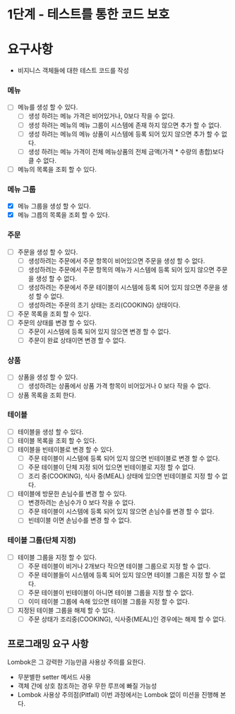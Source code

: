# 1단계 - 테스트를 통한 코드 보호
# 요구사항
- 비지니스 객체들에 대한 테스트 코드를 작성

### 메뉴
- [ ] 메뉴를 생성 할 수 있다.
    - [ ] 생성 하려는 메뉴 가격은 비어있거나, 0보다 작을 수 없다.
    - [ ] 생성 하려는 메뉴의 메뉴 그룹이 시스템에 존재 하지 않으면 추가 할 수 없다.
    - [ ] 생성 하려는 메뉴의 메뉴 상품이 시스템에 등록 되어 있지 않으면 추가 할 수 없다.
    - [ ] 생성 하려는 메뉴 가격이 전체 메뉴상품의 전체 금액(가격 * 수량의 총합)보다 클 수 없다.
- [ ] 메뉴의 목록을 조회 할 수 있다.

### 메뉴 그룹
- [x] 메뉴 그룹을 생성 할 수 있다.
- [x] 메뉴 그릅의 목록을 조회 할 수 있다.

### 주문
- [ ] 주문을 생성 할 수 있다.
    - [ ] 생성하려는 주문에서 주문 항목이 비어있으면 주문을 생성 할 수 없다.
    - [ ] 생성하려는 주문에서 주문 항목의 메뉴가 시스템에 등록 되어 있지 않으면 주문을 생성 할 수 없다.
    - [ ] 생성하려는 주문에서 주문 테이블이 시스템에 등록 되어 있지 않으면 주문을 생성 할 수 없다.
    - [ ] 생성하려는 주문의 초기 상태는 조리(COOKING) 상태이다.
- [ ] 주문 목록을 조회 할 수 있다.
- [ ] 주문의 상태를 변경 할 수 있다.
    - [ ] 주문이 시스템에 등록 되어 있지 않으면 변경 할 수 없다.
    - [ ] 주문이 완료 상태이면 변경 할 수 없다.

### 상품
- [ ] 상품을 생성 할 수 있다.
    - [ ] 생성하려는 상품에서 상품 가격 항목이 비어있거나 0 보다 작을 수 없다.
- [ ] 상품 목록을 조회 한다.

### 테이블
- [ ] 테이블을 생성 할 수 있다.
- [ ] 테이블 목록을 조회 할 수 있다.
- [ ] 테이블을 빈테이블로 변경 할 수 있다.
    - [ ] 주문 테이블이 시스템에 등록 되어 있지 않으면 빈테이블로 변경 할 수 없다.
    - [ ] 주문 테이블이 단체 지정 되어 있으면 빈테이블로 지정 할 수 없다.
    - [ ] 조리 중(COOKING), 식사 중(MEAL) 상태에 있으면 빈테이블로 지정 할 수 없다.
- [ ] 테이블에 방문한 손님수를 변경 할 수 있다.
    - [ ] 변경하려는 손님수가 0 보다 작을 수 없다.
    - [ ] 주문 테이블이 시스템에 등록 되어 있지 않으면 손님수를 변경 할 수 없다.
    - [ ] 빈테이블 이면 손님수를 변경 할 수 없다.

### 테이블 그룹(단체 지정)
- [ ] 테이블 그룹을 지정 할 수 있다.
    - [ ] 주문 테이블이 비거나 2개보다 작으면 테이블 그룹으로 지정 할 수 없다.
    - [ ] 주문 테이블들이 시스템에 등록 되어 있지 않으면 테이블 그룹은 지정 할 수 없다.
    - [ ] 주문 테이블이 빈테이블이 아니면 테이블 그룹을 지정 할 수 없다.
    - [ ] 이미 테이블 그룹에 속해 있으면 테이블 그룹을 지정 할 수 없다.
- [ ] 지정된 테이블 그룹을 해제 할 수 있다.
    - [ ] 주문 상태가 조리중(COOKING), 식사중(MEAL)인 경우에는 해제 할 수 없다.

## 프로그래밍 요구 사항
Lombok은 그 강력한 기능만큼 사용상 주의를 요한다.
- 무분별한 setter 메서드 사용
- 객체 간에 상호 참조하는 경우 무한 루프에 빠질 가능성
- Lombok 사용상 주의점(Pitfall)
이번 과정에서는 Lombok 없이 미션을 진행해 본다.

